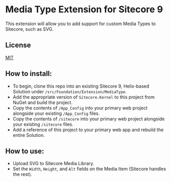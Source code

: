 # Media Type Extension for Sitecore 9

This extension will allow you to add support for custom Media Types to Sitecore, such as SVG.

## License
[MIT](/LICENSE.md)

## How to install:
- To begin, clone this repo into an existing Sitecore 9, Helix-based Solution under `/src/Foundation/Extension/MediaType`.
- Add the appropriate version of `Sitecore.Kernel` to this project from NuGet and build the project.
- Copy the contents of `/App_Config` into your primary web project alongside your existing `/App_Config` files.
- Copy the contents of `/sitecore` into your primary web project alongside your existing `/sitecore` files.
- Add a reference of this project to your primary web app and rebuild the entire Solution.

## How to use:
- Upload SVG to Sitecore Media Library.
- Set the `Width`, `Height`, and `Alt` fields on the Media Item (Sitecore handles the rest).
